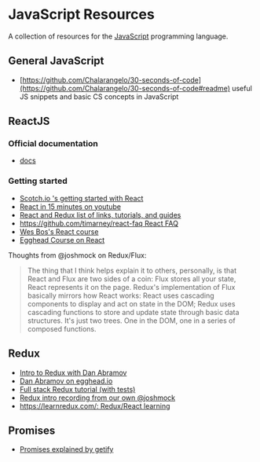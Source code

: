 # JavaScript Resources
A collection of resources for the
[JavaScript](https://developer.mozilla.org/en-US/docs/Web/JavaScript)
programming language.

## General JavaScript
* [https://github.com/Chalarangelo/30-seconds-of-code](https://github.com/Chalarangelo/30-seconds-of-code#readme)
  useful JS snippets and basic CS concepts in JavaScript

## ReactJS
### Official documentation
* [docs](https://facebook.github.io/react/docs/getting-started.html)

### Getting started
* [Scotch.io 's getting started with React](https://scotch.io/courses/getting-started-with-facebooks-react-js)
* [React in 15 minutes on youtube](https://www.youtube.com/watch?v=PGUMRVowdv8)
* [React and Redux list of links, tutorials, and guides](https://github.com/markerikson/react-redux-links)
* [https://github.com/timarney/react-faq React FAQ](https://github.com/timarney/react-faq)
* [Wes Bos's React course](https://reactforbeginners.com/)
* [Egghead Course on React](https://egghead.io/courses)

Thoughts from @joshmock on Redux/Flux:
> The thing that I think helps explain it to others, personally, is that
React and Flux are two sides of a coin: Flux stores all your state, React
represents it on the page. Redux's implementation of Flux basically mirrors how
React works: React uses cascading components to display and act on state in the
DOM; Redux uses cascading functions to store and update state through basic data
structures.  It's just two trees. One in the DOM, one in a series of composed
functions.

## Redux
* [Intro to Redux with Dan Abramov](https://www.youtube.com/watch?v=xsSnOQynTHs)
* [Dan Abramov on egghead.io](https://egghead.io/series/getting-started-with-redux)
* [Full stack Redux tutorial (with tests)](http://teropa.info/blog/2015/09/10/full-stack-redux-tutorial.html)
* [Redux intro recording from our own @joshmock](https://youtu.be/1p9Q-JgRzH8)
* [https://learnredux.com/: Redux/React learning](https://learnredux.com/)

## Promises
* [Promises explained by getify](https://blog.getify.com/promises-part-1/)
